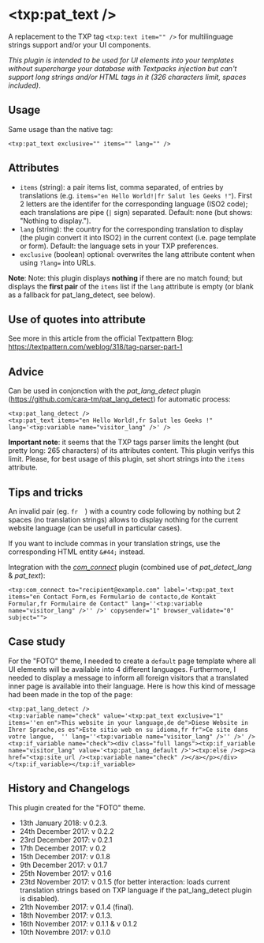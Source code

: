 # <txp:pat_text />

A replacement to the TXP tag `<txp:text item="" />` for multilinguage strings support and/or your UI components.

_This plugin is intended to be used for UI elements into your templates without supercharge your database with Textpacks injection but can't support long strings and/or HTML tags in it (326 characters limit, spaces included)_.

## Usage

Same usage than the native tag:

    <txp:pat_text exclusive="" items="" lang="" />
    
## Attributes

* `items` (string): a pair items list, comma separated, of entries by translations (e.g. `items="en Hello World!|fr Salut les Geeks !"`). First 2 letters are the identifer for the corresponding language (ISO2 code); each translations are pipe (`|` sign) separated. Default: none (but shows: "Nothing to display.").
* `lang` (string): the country for the corresponding translation to display (the plugin convert it into ISO2) in the current context (i.e. page template or form). Default: the language sets in your TXP preferences.
* `exclusive` (boolean) optional: overwrites the lang attribute content when using <code>?lang=</code> into URLs.

**Note**: Note: this plugin displays **nothing** if there are no match found; but displays the **first pair** of the `items` list if the `lang` attribute is empty (or blank as a fallback for pat_lang_detect, see below).

## Use of quotes into attribute

See more in this article from the official Textpattern Blog: https://textpattern.com/weblog/318/tag-parser-part-1

## Advice

Can be used in conjonction with the *pat_lang_detect* plugin (https://github.com/cara-tm/pat_lang_detect) for automatic process:

    <txp:pat_lang_detect />
    <txp:pat_text items="en Hello World!,fr Salut les Geeks !" lang='<txp:variable name="visitor_lang" />' />

**Important note**: it seems that the TXP tags parser limits the lenght (but pretty long: 265 characters) of its attributes content. This plugin verifys this limit. Please, for best usage of this plugin, set short strings into the `items` attribute.

## Tips and tricks

An invalid pair (eg. `fr  `) with a country code following by nothing but 2 spaces (no translation strings) allows to display nothing for the current website language (can be usefull in particular cases).

If you want to include commas in your translation strings, use the corresponding HTML entity `&#44;` instead.

Integration with the [*com_connect*](https://forum.textpattern.io/viewtopic.php?id=47913) plugin (combined use of *pat_detect_lang* & *pat_text*):

    <txp:com_connect to="recipient@example.com" label='<txp:pat_text items="en Contact Form,es Formulario de contacto,de Kontakt Formular,fr Formulaire de Contact" lang=''<txp:variable name="visitor_lang" />'' />' copysender="1" browser_validate="0" subject="">

## Case study

For the "FOTO" theme, I needed to create a `default` page template where all UI elements will be available into 4 different languages.
Furthermore, I needed to display a message to inform all foreign visitors that a translated inner page is available into their language.
Here is how this kind of message had been made in the top of the page:

    <txp:pat_lang_detect />
    <txp:variable name="check" value='<txp:pat_text exclusive="1" items=''en en">This website in your language,de de">Diese Website in Ihrer Sprache,es es">Este sitio web en su idioma,fr fr">Ce site dans votre langue,  '' lang=''<txp:variable name="visitor_lang" />'' />' />
    <txp:if_variable name="check"><div class="full langs"><txp:if_variable name="visitor_lang" value='<txp:pat_lang_default />'><txp:else /><p><a href="<txp:site_url /><txp:variable name="check" /></a></p></div></txp:if_variable></txp:if_variable>


## History and Changelogs

This plugin created for the "FOTO" theme.

* 13th January 2018: v 0.2.3.
* 24th December 2017: v 0.2.2 
* 23rd December 2017: v 0.2.1
* 17th December 2017: v 0.2
* 15th December 2017: v 0.1.8
* 9th December 2017: v 0.1.7
* 25th November 2017: v 0.1.6
* 23td November 2017: v 0.1.5 (for better interaction: loads current translation strings based on TXP language if the pat_lang_detect plugin is disabled).
* 21th November 2017: v 0.1.4 (final).
* 18th November 2017: v 0.1.3.
* 16th November 2017: v 0.1.1 & v 0.1.2
* 10th Novembre 2017: v 0.1.0
